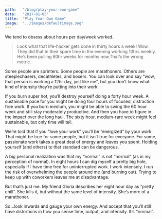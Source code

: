 ```yaml
---
path:	"/blog/play-your-own-game"
date:	"2017-01-05"
title:	"Play Your Own Game"
image:	"../images/defaultimage.png"
---
```


We tend to obsess about hours per day/week worked.


> Look what that life-hacker gets done in thirty hours a week!
> Wow. They did that in their spare time in the evening working 10hrs weekly.
> He’s been pulling 60hr weeks for months now.That’s the wrong metric.

Some people are sprinters. Some people are marathoners. Others are steeplechasers, decathletes, and boxers. You can look over and say “wow, that person is working a 12hr day, just like me”, but you don’t know what kind of intensity they’re putting into their work.

If you burn super hot, you’ll destroy yourself doing a forty hour week. A sustainable pace for you might be doing four hours of focused, distraction free work. If you burn medium, you might be able to swing the 60 hour week and still stay moderately productive. And then you have to figure in the impact over the long haul. The sixty hour, medium-rare week might feel sustainable, but only time will tell.

We’re told that if you “love your work” you’ll be “energized” by your work. That might be true for some people, but it isn’t true for everyone. For some, passionate work takes a great deal of energy and leaves you spent. Holding yourself (and others) to that standard can be dangerous.

A big personal realization was that my “normal” is not “normal” (as in my perception of normal). In eight hours I can dig myself a pretty big hole, especially if I have time free for uninterrupted work. I work intensely. I run the risk of overwhelming the people around me (and burning out). Trying to keep up with coworkers leaves me at disadvantage.

But that’s just me. My friend Gloria describes her eight hour day as “pretty chill”. She kills it, but without the same level of intensity. She’s more of a marathoner.

So…look inwards and gauge your own energy. And accept that you’ll still have distortions in how you sense time, output, and intensity. It’s “normal”.

